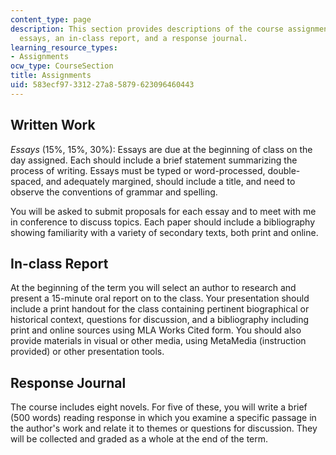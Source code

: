 ```yaml
---
content_type: page
description: This section provides descriptions of the course assignments, including
  essays, an in-class report, and a response journal.
learning_resource_types:
- Assignments
ocw_type: CourseSection
title: Assignments
uid: 583ecf97-3312-27a8-5879-623096460443
---
```


Written Work
------------

_Essays_ (15%, 15%, 30%): Essays are due at the beginning of class on the day assigned. Each should include a brief statement summarizing the process of writing. Essays must be typed or word-processed, double-spaced, and adequately margined, should include a title, and need to observe the conventions of grammar and spelling.

You will be asked to submit proposals for each essay and to meet with me in conference to discuss topics. Each paper should include a bibliography showing familiarity with a variety of secondary texts, both print and online.

In-class Report
---------------

At the beginning of the term you will select an author to research and present a 15-minute oral report on to the class. Your presentation should include a print handout for the class containing pertinent biographical or historical context, questions for discussion, and a bibliography including print and online sources using MLA Works Cited form. You should also provide materials in visual or other media, using MetaMedia (instruction provided) or other presentation tools.

Response Journal
----------------

The course includes eight novels. For five of these, you will write a brief (500 words) reading response in which you examine a specific passage in the author's work and relate it to themes or questions for discussion. They will be collected and graded as a whole at the end of the term.